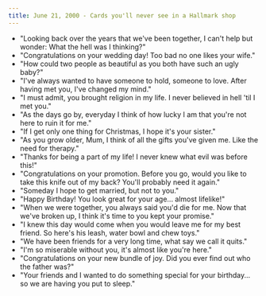 ```yaml
---
title: June 21, 2000 - Cards you'll never see in a Hallmark shop
---
```

- "Looking back over the years that we've been together, I can't help but wonder: What the hell was I thinking?"
- "Congratulations on your wedding day! Too bad no one likes your wife."
- "How could two people as beautiful as you both have such an ugly baby?"
- "I've always wanted to have someone to hold, someone to love. After having met you, I've changed my mind."
- "I must admit, you brought religion in my life. I never believed in hell 'til I met you."
- "As the days go by, everyday I think of how lucky I am that you're not here to ruin it for me."
- "If I get only one thing for Christmas, I hope it's your sister."
- "As you grow older, Mum, I think of all the gifts you've given me. Like the need for therapy."
- "Thanks for being a part of my life! I never knew what evil was before this!"
- "Congratulations on your promotion.  Before you go, would you like to take this knife out of my back?  You'll probably need it again."
- "Someday I hope to get married, but not to you."
- "Happy Birthday!  You look great for your age... almost lifelike!"
- "When we were together, you always said you'd die for me. Now that we've broken up, I think it's time to you kept your promise."
- "I knew this day would come when you would leave me for my best friend. So here's his leash, water bowl and chew toys."
- "We have been friends for a very long time, what say we call it quits."
- "I'm so miserable without you, it's almost like you're here."
- "Congratulations on your new bundle of joy. Did you ever find out who the father was?"
- "Your friends and I wanted to do something special for your birthday... so we are having you put to sleep."